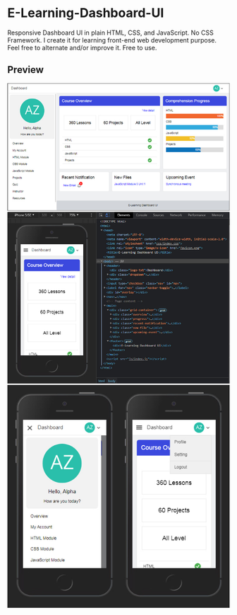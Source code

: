 # E-Learning-Dashboard-UI
Responsive Dashboard UI in plain HTML, CSS, and JavaScript. No CSS Framework. I create it for learning front-end web development purpose.
Feel free to alternate and/or improve it. Free to use.
## Preview
![Alt text](images/laptop-view.jpg "Laptop View")
![Alt text](images/mobile-view.jpg "Mobile View")
![Alt text](images/mobile-menu.jpg "Mobile Menu")
